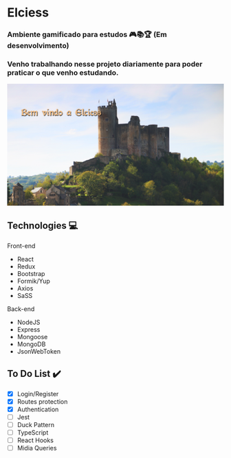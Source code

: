 # Elciess 
### Ambiente gamificado para estudos :video_game::books::trophy: (Em desenvolvimento)

### Venho trabalhando nesse projeto diariamente para poder praticar o que venho estudando.

![alt text](https://github.com/lucasfloripa/Elciess/blob/master/frontend/src/assets/images/castelo.png?raw=true)

## Technologies :computer:
Front-end
  - React
  - Redux
  - Bootstrap
  - Formik/Yup
  - Axios
  - SaSS
   
Back-end
  - NodeJS
  - Express
  - Mongoose
  - MongoDB
  - JsonWebToken

## To Do List :heavy_check_mark:
- [x] Login/Register
- [x] Routes protection
- [x] Authentication
- [ ] Jest
- [ ] Duck Pattern
- [ ] TypeScript
- [ ] React Hooks
- [ ] Midia Queries
